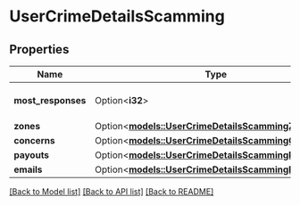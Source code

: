 # UserCrimeDetailsScamming

## Properties

Name | Type | Description | Notes
------------ | ------------- | ------------- | -------------
**most_responses** | Option<**i32**> |  | [optional][default to 0]
**zones** | Option<[**models::UserCrimeDetailsScammingZones**](UserCrimeDetailsScamming_zones.md)> |  | [optional]
**concerns** | Option<[**models::UserCrimeDetailsScammingConcerns**](UserCrimeDetailsScamming_concerns.md)> |  | [optional]
**payouts** | Option<[**models::UserCrimeDetailsScammingPayouts**](UserCrimeDetailsScamming_payouts.md)> |  | [optional]
**emails** | Option<[**models::UserCrimeDetailsScammingEmails**](UserCrimeDetailsScamming_emails.md)> |  | [optional]

[[Back to Model list]](../README.md#documentation-for-models) [[Back to API list]](../README.md#documentation-for-api-endpoints) [[Back to README]](../README.md)


